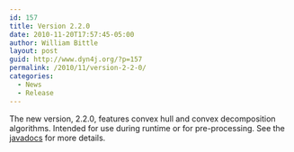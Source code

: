 ```yaml
---
id: 157
title: Version 2.2.0
date: 2010-11-20T17:57:45-05:00
author: William Bittle
layout: post
guid: http://www.dyn4j.org/?p=157
permalink: /2010/11/version-2-2-0/
categories:
  - News
  - Release
---
```

The new version, 2.2.0, features convex hull and convex decomposition algorithms. Intended for use during runtime or for pre-processing. See the <a href="https://javadoc.io/doc/org.dyn4j/dyn4j">javadocs</a> for more details.
